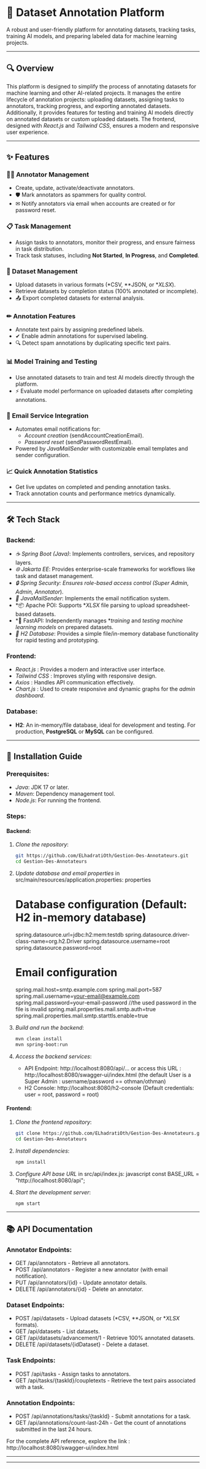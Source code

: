 # 📝 Dataset Annotation Platform

A robust and user-friendly platform for annotating datasets, tracking tasks, training AI models, and preparing labeled data for machine learning projects.

---

## 🔍 Overview

This platform is designed to simplify the process of annotating datasets for machine learning and other AI-related projects. It manages the entire lifecycle of annotation projects: uploading datasets, assigning tasks to annotators, tracking progress, and exporting annotated datasets. Additionally, it provides features for testing and training AI models directly on annotated datasets or custom uploaded datasets. The frontend, designed with *React.js* and *Tailwind CSS*, ensures a modern and responsive user experience.

---

## ✨ Features

### 🧑‍💻 Annotator Management
- Create, update, activate/deactivate annotators.
- 🛡 Mark annotators as spammers for quality control.
- ✉ Notify annotators via email when accounts are created or for password reset.

### 📋 Task Management
- Assign tasks to annotators, monitor their progress, and ensure fairness in task distribution.
- Track task statuses, including **Not Started**, **In Progress**, and **Completed**.

### 📂 Dataset Management
- Upload datasets in various formats (*CSV, **JSON, or **XLSX*).
- Retrieve datasets by completion status (100% annotated or incomplete).
- 📤 Export completed datasets for external analysis.

### ✏ Annotation Features
- Annotate text pairs by assigning predefined labels.
- ✔ Enable admin annotations for supervised labeling.
- 🔍 Detect spam annotations by duplicating specific text pairs.

### 📊 Model Training and Testing
- Use annotated datasets to train and test AI models directly through the platform.
- ⚡ Evaluate model performance on uploaded datasets after completing annotations.

### 📨 Email Service Integration
- Automates email notifications for:
    - *Account creation* (sendAccountCreationEmail).
    - *Password reset* (sendPasswordRestEmail).
- Powered by *JavaMailSender* with customizable email templates and sender configuration.

### 📈 Quick Annotation Statistics
- Get live updates on completed and pending annotation tasks.
- Track annotation counts and performance metrics dynamically.

---

## 🛠 Tech Stack

### Backend:
- *☕ Spring Boot (Java)*: Implements controllers, services, and repository layers.
- *🌐 Jakarta EE*: Provides enterprise-scale frameworks for workflows like task and dataset management.
- *🔒 Spring Security: Ensures role-based access control (Super Admin, Admin, Annotator*).
- *📧 JavaMailSender*: Implements the email notification system.
- *📦 Apache POI: Supports **XLSX* file parsing to upload spreadsheet-based datasets.
- *🚀 FastAPI: Independently manages **training* and *testing machine learning models* on prepared datasets.
- *💾 H2 Database*: Provides a simple file/in-memory database functionality for rapid testing and prototyping.

### Frontend:
- *React.js* : Provides a modern and interactive user interface.
- *Tailwind CSS* : Improves styling with responsive design.
- *Axios* : Handles API communication effectively.
- *Chart.js* : Used to create responsive and dynamic graphs for the *admin dashboard*.

### Database:
- **H2**: An in-memory/file database, ideal for development and testing. For production, **PostgreSQL** or **MySQL** can be configured.

---

## 🚀 Installation Guide

### Prerequisites:
- *Java*: JDK 17 or later.
- *Maven*: Dependency management tool.
- *Node.js*: For running the frontend.

### Steps:

#### Backend:
1. *Clone the repository*:
   ```bash
   git https://github.com/ELhadratiOth/Gestion-Des-Annotateurs.git
   cd Gestion-Des-Annotateurs
   ```


2. *Update database and email properties* in src/main/resources/application.properties:
   properties
   # Database configuration (Default: H2 in-memory database)
   spring.datasource.url=jdbc:h2:mem:testdb
   spring.datasource.driver-class-name=org.h2.Driver
   spring.datasource.username=root
   spring.datasource.password=root

   # Email configuration
   spring.mail.host=smtp.example.com
   spring.mail.port=587
   spring.mail.username=your-email@example.com
   spring.mail.password=your-email-password //the used password in the file is invalid
   spring.mail.properties.mail.smtp.auth=true
   spring.mail.properties.mail.smtp.starttls.enable=true


3. *Build and run the backend*:
   ```bash
   mvn clean install
   mvn spring-boot:run
   ```


4. *Access the backend services*:
    - API Endpoint: http://localhost:8080/api/... or  access this URL : http://localhost:8080/swagger-ui/index.html (the  default User is a Super Admin : username/password == othman/othman)
    - H2 Console: http://localhost:8080/h2-console (Default credentials: user = root, password = root)

#### Frontend:
1. *Clone the frontend repository*:
   ```bash
   git clone https://github.com/ELhadratiOth/Gestion-Des-Annotateurs.git
   cd Gestion-Des-Annotateurs
    ```

2. *Install dependencies*:
   ```bash
   npm install
   ```


3. *Configure API base URL* in src/api/index.js:
   javascript
   const BASE_URL = "http://localhost:8080/api";


4. *Start the development server*:
   ```bash
   npm start
   ```


---

## 📚 API Documentation

### Annotator Endpoints:
- GET /api/annotators - Retrieve all annotators.
- POST /api/annotators - Register a new annotator (with email notification).
- PUT /api/annotators/{id} - Update annotator details.
- DELETE /api/annotators/{id} - Delete an annotator.

### Dataset Endpoints:
- POST /api/datasets - Upload datasets (*CSV, **JSON, or **XLSX* formats).
- GET /api/datasets - List datasets.
- GET /api/datasets/advancement/1 - Retrieve 100% annotated datasets.
- DELETE /api/datasets/{idDataset} - Delete a dataset.

### Task Endpoints:
- POST /api/tasks - Assign tasks to annotators.
- GET /api/tasks/{taskId}/coupletexts - Retrieve the text pairs associated with a task.

### Annotation Endpoints:
- POST /api/annotations/tasks/{taskId} - Submit annotations for a task.
- GET /api/annotations/count-last-24h - Get the count of annotations submitted in the last 24 hours.

For the complete API reference, explore the link : http://localhost:8080/swagger-ui/index.html


---

---